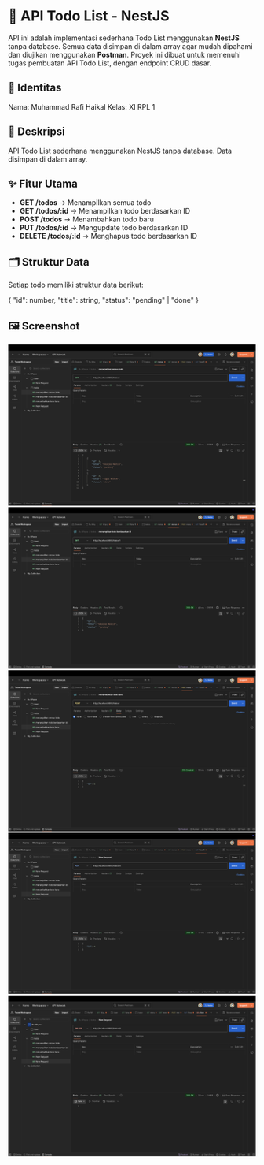 # 📝 API Todo List - NestJS

API ini adalah implementasi sederhana Todo List menggunakan **NestJS** tanpa database.
Semua data disimpan di dalam array agar mudah dipahami dan diujikan menggunakan **Postman**.
Proyek ini dibuat untuk memenuhi tugas pembuatan API Todo List, dengan endpoint CRUD dasar.


## 👤 Identitas
Nama: Muhammad Rafi Haikal
Kelas: XI RPL 1

## 📜 Deskripsi
API Todo List sederhana menggunakan NestJS tanpa database. Data disimpan di dalam array.

## ✨ Fitur Utama
- **GET /todos** → Menampilkan semua todo
- **GET /todos/:id** → Menampilkan todo berdasarkan ID
- **POST /todos** → Menambahkan todo baru
- **PUT /todos/:id** → Mengupdate todo berdasarkan ID
- **DELETE /todos/:id** → Menghapus todo berdasarkan ID

## 🗂️ Struktur Data
Setiap todo memiliki struktur data berikut:

{
  "id": number,
  "title": string,
  "status": "pending" | "done"
}

## 🖼️ Screenshot
![](img/satu.png)
![](img/dua.png)
![](img/tiga.png)
![](img/empat.png)
![](img/lima.png)
